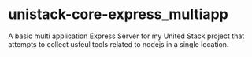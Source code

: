 # unistack-core-express_multiapp
A basic multi application Express Server for my United Stack project that attempts to collect usfeul tools related to nodejs in a single location.
